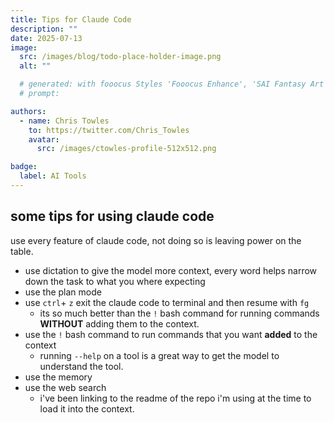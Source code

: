 ```yaml
---
title: Tips for Claude Code
description: ""
date: 2025-07-13
image:
  src: /images/blog/todo-place-holder-image.png
  alt: ""

  # generated: with fooocus Styles 'Fooocus Enhance', 'SAI Fantasy Art', 'SAI Comic Book'
  # prompt:

authors:
  - name: Chris Towles
    to: https://twitter.com/Chris_Towles
    avatar:
      src: /images/ctowles-profile-512x512.png

badge:
  label: AI Tools
---
```

## some tips for using claude code

use every feature of claude code, not doing so is leaving power on the table.

- use dictation to give the model more context, every word helps narrow down the task to what you where expecting
- use the plan mode
- use `ctrl`+ `z` exit the claude code to terminal and then resume with `fg`
  - its so much better than the `!` bash command for running commands **WITHOUT** adding them to the context.
- use the `!` bash command to run commands that you want **added** to the context
  - running `--help` on a tool is a great way to get the model to understand the tool.
- use the memory
- use the web search
    - i've been linking to the readme of the repo i'm using at the time to load it into the context.
